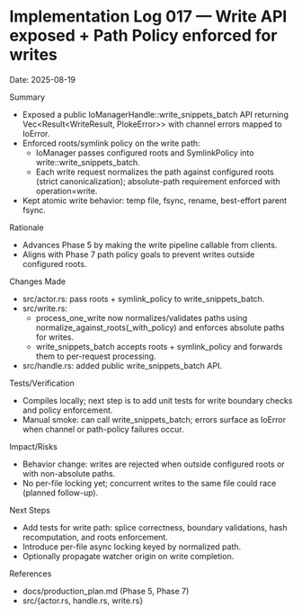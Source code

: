 # Implementation Log 017 — Write API exposed + Path Policy enforced for writes

Date: 2025-08-19

Summary
- Exposed a public IoManagerHandle::write_snippets_batch API returning Vec<Result<WriteResult, PlokeError>> with channel errors mapped to IoError.
- Enforced roots/symlink policy on the write path:
  - IoManager passes configured roots and SymlinkPolicy into write::write_snippets_batch.
  - Each write request normalizes the path against configured roots (strict canonicalization); absolute-path requirement enforced with operation=write.
- Kept atomic write behavior: temp file, fsync, rename, best-effort parent fsync.

Rationale
- Advances Phase 5 by making the write pipeline callable from clients.
- Aligns with Phase 7 path policy goals to prevent writes outside configured roots.

Changes Made
- src/actor.rs: pass roots + symlink_policy to write_snippets_batch.
- src/write.rs:
  - process_one_write now normalizes/validates paths using normalize_against_roots(_with_policy) and enforces absolute paths for writes.
  - write_snippets_batch accepts roots + symlink_policy and forwards them to per-request processing.
- src/handle.rs: added public write_snippets_batch API.
  
Tests/Verification
- Compiles locally; next step is to add unit tests for write boundary checks and policy enforcement.
- Manual smoke: can call write_snippets_batch; errors surface as IoError when channel or path-policy failures occur.

Impact/Risks
- Behavior change: writes are rejected when outside configured roots or with non-absolute paths.
- No per-file locking yet; concurrent writes to the same file could race (planned follow-up).

Next Steps
- Add tests for write path: splice correctness, boundary validations, hash recomputation, and roots enforcement.
- Introduce per-file async locking keyed by normalized path.
- Optionally propagate watcher origin on write completion.

References
- docs/production_plan.md (Phase 5, Phase 7)
- src/{actor.rs, handle.rs, write.rs}
